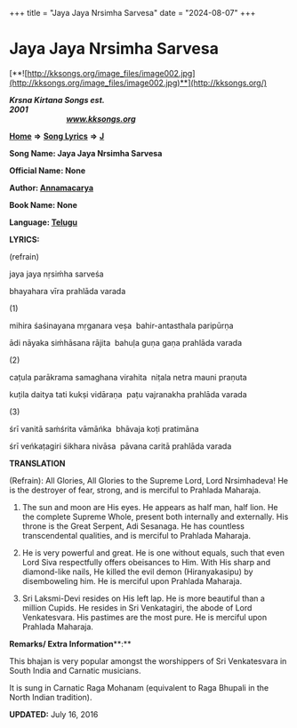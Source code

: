 +++
title = "Jaya Jaya Nrsimha Sarvesa"
date = "2024-08-07"
+++

# Jaya Jaya Nrsimha Sarvesa
[**![http://kksongs.org/image_files/image002.jpg](http://kksongs.org/image_files/image002.jpg)**](http://kksongs.org/)

**_Krsna Kirtana Songs est. 2001_**                                                                                                                                                 **_www.kksongs.org_**

**[Home](http://kksongs.org/)** **⇒** **[Song Lyrics](http://kksongs.org/lyrics.html)** **⇒** **[J](http://kksongs.org/songs/song_j.html)**

**Song Name: Jaya Jaya Nrsimha Sarvesa**

**Official Name: None**

**Author: [Annamacarya](http://kksongs.org/authors/list/annamacarya.html)**

**Book Name: None**

**Language: [Telugu](http://kksongs.org/language/list/telugu.html)**

**LYRICS:**

(refrain)

jaya jaya nṛsiḿha sarveśa

bhayahara vīra prahlāda varada

(1)

mihira śaśinayana mṛganara veṣa  bahir-antasthala paripūrṇa

ādi nāyaka siḿhāsana rājita  bahuḷa guṇa gaṇa prahlāda varada

(2)

caṭula parākrama samaghana virahita  niṭala netra mauni praṇuta

kuṭila daitya tati kukṣi vidāraṇa  paṭu vajranakha prahlāda varada

(3)

śrī vanitā saḿśrita vāmāńka  bhāvaja koṭi pratimāna

śrī veńkaṭagiri śikhara nivāsa  pāvana caritā prahlāda varada

**TRANSLATION**

(Refrain): All Glories, All Glories to the Supreme Lord, Lord Nrsimhadeva! He is the destroyer of fear, strong, and is merciful to Prahlada Maharaja.

1) The sun and moon are His eyes. He appears as half man, half lion. He the complete Supreme Whole, present both internally and externally. His throne is the Great Serpent, Adi Sesanaga. He has countless transcendental qualities, and is merciful to Prahlada Maharaja.

2) He is very powerful and great. He is one without equals, such that even Lord Siva respectfully offers obeisances to Him. With His sharp and diamond-like nails, He killed the evil demon (Hiranyakasipu) by disemboweling him. He is merciful upon Prahlada Maharaja.

3) Sri Laksmi-Devi resides on His left lap. He is more beautiful than a million Cupids. He resides in Sri Venkatagiri, the abode of Lord Venkatesvara. His pastimes are the most pure. He is merciful upon Prahlada Maharaja.

**Remarks/ Extra Information****:**

This bhajan is very popular amongst the worshippers of Sri Venkatesvara in South India and Carnatic musicians.

It is sung in Carnatic Raga Mohanam (equivalent to Raga Bhupali in the North Indian tradition).

**UPDATED:** July 16, 2016